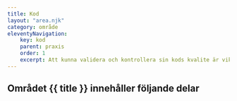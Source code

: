 ```yaml
---
title: Kod
layout: "area.njk"
category: område
eleventyNavigation:
    key: kod
    parent: praxis
    order: 1
    excerpt: Att kunna validera och kontrollera sin kods kvalite är viktigt
---
```

## Området {{ title }} innehåller följande delar
